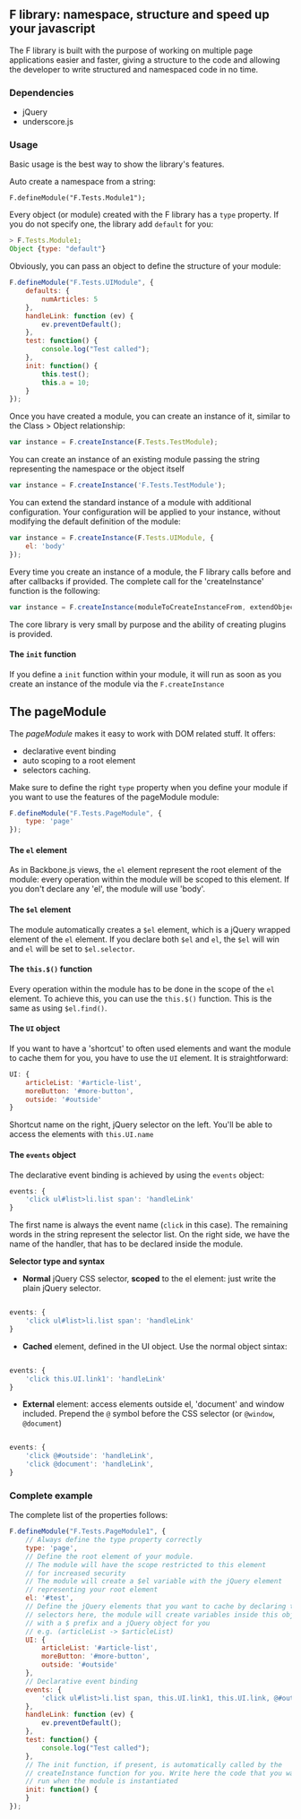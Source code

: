 ## F library: namespace, structure and speed up your javascript

The F library is built with the purpose of working on multiple page applications easier and faster, giving a structure to the code and allowing the developer to write structured and namespaced code in no time.

### Dependencies
* jQuery
* underscore.js

### Usage 

Basic usage is the best way to show the library's features.

Auto create a namespace from a string:
```
F.defineModule("F.Tests.Module1");
```
Every object (or module) created with the F library has a `type` property. If you do not specify one, the library add `default` for you:

```javascript
> F.Tests.Module1;
Object {type: "default"}
```
Obviously, you can pass an object to define the structure of your module:

```javascript
F.defineModule("F.Tests.UIModule", {
    defaults: {
        numArticles: 5
    },
    handleLink: function (ev) {
        ev.preventDefault();
    },
    test: function() {
        console.log("Test called");
    },
    init: function() {
        this.test();
        this.a = 10;
    }
});
```
Once you have created a module, you can create an instance of it, similar to the Class > Object relationship:

```javascript
var instance = F.createInstance(F.Tests.TestModule);
```

You can create an instance of an existing module passing the string representing the namespace or the object itself

```javascript
var instance = F.createInstance('F.Tests.TestModule');
```
You can extend the standard instance of a module with additional configuration. Your configuration will be applied to your instance, without modifying the default definition of the module:

```javascript
var instance = F.createInstance(F.Tests.UIModule, {
    el: 'body'
});
```
Every time you create an instance of a module, the F library calls before and after callbacks if provided. The complete call for the 'createInstance' function is the following:

```javascript
var instance = F.createInstance(moduleToCreateInstanceFrom, extendObject, onBefore, onAfter);
```
The core library is very small by purpose and the ability of creating plugins is provided.

#### The `init` function
If you define a `init` function within your module, it will run as soon as you create an instance of the module via the `F.createInstance`

## The pageModule ##

The *pageModule* makes it easy to work with DOM related stuff. It offers:

* declarative event binding
* auto scoping to a root element
* selectors caching.

Make sure to define the right `type` property when you define your module if you want to use the features of the pageModule module:

```javascript
F.defineModule("F.Tests.PageModule", {
    type: 'page'
});
```
#### The `el` element
As in Backbone.js views, the `el` element represent the root element of the module: every operation within the module will be scoped to this element. If you don't declare any 'el', the module will use 'body'.

#### The `$el` element
The module automatically creates a `$el` element, which is a jQuery wrapped element of the `el` element. If you declare both `$el` and `el`, the `$el` will win and `el` will be set to `$el.selector`.

#### The `this.$()` function
Every operation within the module has to be done in the scope of the `el` element. To achieve this, you can use the `this.$()` function. This is the same as using `$el.find()`.

#### The `UI` object
If you want to have a 'shortcut' to often used elements and want the module to cache them for you, you have to use the `UI` element. It is straightforward:
```javascript
UI: {
    articleList: '#article-list',
    moreButton: '#more-button',
    outside: '#outside'
}
```
Shortcut name on the right, jQuery selector on the left. You'll be able to access the elements with `this.UI.name`

#### The `events` object
The declarative event binding is achieved by using the `events` object:
```javascript
events: {
    'click ul#list>li.list span': 'handleLink'
}
```
The first name is always the event name (`click` in this case). 
The remaining words in the string represent the selector list.
On the right side, we have the name of the handler, that has to be declared inside the module.

**Selector type and syntax**
- **Normal** jQuery CSS selector, **scoped** to the el element: just write the plain jQuery selector.
```javascript

events: {
    'click ul#list>li.list span': 'handleLink'
}
```
- **Cached** element, defined in the UI object. Use the normal object sintax:
```javascript

events: {
    'click this.UI.link1': 'handleLink'
}
```
- **External** element: access elements outside el, 'document' and window included. Prepend the `@` symbol before the CSS selector (or `@window`, `@document`)
```javascript

events: {
    'click @#outside': 'handleLink',
    'click @document': 'handleLink',
}
```

### Complete example
The complete list of the properties follows:

```javascript
F.defineModule("F.Tests.PageModule1", {
    // Always define the type property correctly
    type: 'page',
    // Define the root element of your module.
    // The module will have the scope restricted to this element
    // for increased security
    // The module will create a $el variable with the jQuery element
    // representing your root element
    el: '#test',
    // Define the jQuery elements that you want to cache by declaring their
    // selectors here, the module will create variables inside this object
    // with a $ prefix and a jQuery object for you
    // e.g. (articleList -> $articleList)
    UI: {
        articleList: '#article-list',
        moreButton: '#more-button',
        outside: '#outside'
    },
    // Declarative event binding
    events: {
        'click ul#list>li.list span, this.UI.link1, this.UI.link, @#outside': 'handleLink'
    },
    handleLink: function (ev) {
        ev.preventDefault();
    },
    test: function() {
        console.log("Test called");
    },
    // The init function, if present, is automatically called by the
    // createInstance function for you. Write here the code that you want to 
    // run when the module is instantiated
    init: function() {
    }
});
```
